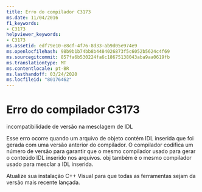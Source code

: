 ```yaml
---
title: Erro do compilador C3173
ms.date: 11/04/2016
f1_keywords:
- C3173
helpviewer_keywords:
- C3173
ms.assetid: edf79e10-e8cf-4f76-8d33-ab9d05e974e9
ms.openlocfilehash: 98b9b1b74bb8b4484026873f5c6052b5624c4f69
ms.sourcegitcommit: 857fa6b530224fa6c18675138043aba9aa0619fb
ms.translationtype: MT
ms.contentlocale: pt-BR
ms.lasthandoff: 03/24/2020
ms.locfileid: "80176462"
---
```

# <a name="compiler-error-c3173"></a>Erro do compilador C3173

incompatibilidade de versão na mesclagem de IDL

Esse erro ocorre quando um arquivo de objeto contém IDL inserida que foi gerada com uma versão anterior do compilador. O compilador codifica um número de versão para garantir que o mesmo compilador usado para gerar o conteúdo IDL inserido nos arquivos. obj também é o mesmo compilador usado para mesclar a IDL inserida.

Atualize sua instalação C++ Visual para que todas as ferramentas sejam da versão mais recente lançada.
